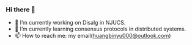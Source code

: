 ### Hi there 👋

- 🔭 I’m currently working on Disalg in NJUCS.
- 🌱 I’m currently learning consensus protocols in distributed systems.
- 📫 How to reach me: my email(huangbinyu000@outlook.com)
<!--
**BinyuHuang-nju/BinyuHuang-nju** is a ✨ _special_ ✨ repository because its `README.md` (this file) appears on your GitHub profile.

Here are some ideas to get you started:

- 🔭 I’m currently working on ...
- 🌱 I’m currently learning ...
- 👯 I’m looking to collaborate on ...
- 🤔 I’m looking for help with ...
- 💬 Ask me about ...
- 📫 How to reach me: ...
- 😄 Pronouns: ...
- ⚡ Fun fact: ...
-->
